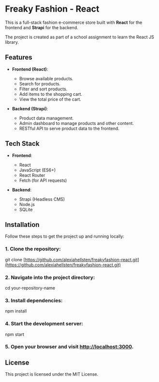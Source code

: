 # Freaky Fashion - React

This is a full-stack fashion e-commerce store built with **React** for the frontend and **Strapi** for the backend. 

The project is created as part of a school assignment to learn the React JS library.

## Features

- **Frontend (React)**:
  - Browse available products.
  - Search for products.
  - Filter and sort products.
  - Add items to the shopping cart.
  - View the total price of the cart.

- **Backend (Strapi)**:
  - Product data management.
  - Admin dashboard to manage products and other content.
  - RESTful API to serve product data to the frontend.

## Tech Stack

- **Frontend**:
  - React
  - JavaScript (ES6+)
  - React Router
  - Fetch (for API requests)

- **Backend**:
  - Strapi (Headless CMS)
  - Node.js
  - SQLite
    

## Installation

Follow these steps to get the project up and running locally:

### 1. Clone the repository:
git clone [https://github.com/alexiahellsten/freakyfashion-react.git](https://github.com/alexiahellsten/freakyfashion-react.git)

### 2. Navigate into the project directory:
cd your-repository-name

### 3. Install dependencies:
npm install

### 4. Start the development server:
npm start

### 5. Open your browser and visit [http://localhost:3000](http://localhost:3000).

## License
This project is licensed under the MIT License.
